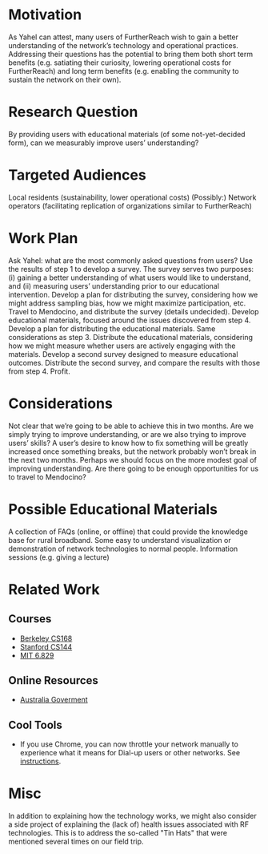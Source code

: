 # Motivation

As Yahel can attest, many users of FurtherReach wish to gain a better understanding of the network’s technology and operational practices. Addressing their questions has the potential to bring them both short term benefits (e.g. satiating their curiosity, lowering operational costs for FurtherReach) and long term benefits (e.g. enabling the community to sustain the network on their own).

# Research Question

By providing users with educational materials (of some not-yet-decided form), can we measurably improve users’ understanding?

# Targeted Audiences

Local residents (sustainability, lower operational costs)
(Possibly:) Network operators (facilitating replication of organizations similar to FurtherReach)

# Work Plan

Ask Yahel: what are the most commonly asked questions from users?
Use the results of step 1 to develop a survey. The survey serves two purposes: (i) gaining a better understanding of what users would like to understand, and (ii) measuring users’ understanding prior to our educational intervention.
Develop a plan for distributing the survey, considering how we might address sampling bias, how we might maximize participation, etc.
Travel to Mendocino, and distribute the survey (details undecided).
Develop educational materials, focused around the issues discovered from step 4.
Develop a plan for distributing the educational materials. Same considerations as step 3.
Distribute the educational materials, considering how we might measure whether users are actively engaging with the materials.
Develop a second survey designed to measure educational outcomes.
Distribute the second survey, and compare the results with those from step 4.
Profit.

# Considerations

Not clear that we’re going to be able to achieve this in two months. Are we simply trying to improve understanding, or are we also trying to improve users’ skills? A user’s desire to know how to fix something will be greatly increased once something breaks, but the network probably won’t break in the next two months. Perhaps we should focus on the more modest goal of improving understanding.
Are there going to be enough opportunities for us to travel to Mendocino?

# Possible Educational Materials

A collection of FAQs (online, or offline) that could provide the knowledge base for rural broadband.
Some easy to understand visualization or demonstration of network technologies to normal people.
Information sessions (e.g. giving a lecture)

# Related Work
## Courses
- [Berkeley CS168](http://www-inst.eecs.berkeley.edu/~cs168/fa14/)
- [Stanford CS144](http://www.scs.stanford.edu/11au-cs144/)
- [MIT 6.829](http://ocw.mit.edu/courses/electrical-engineering-and-computer-science/6-829-computer-networks-fall-2002/index.htm)

## Online Resources
- [Australia Goverment](http://www.internetbasics.gov.au/what_can_you_do_on_the_internet/start_here)

## Cool Tools
- If you use Chrome, you can now throttle your network manually to experience what it means for Dial-up users or other networks. See [instructions](http://stackoverflow.com/questions/10328568/simulate-limited-bandwidth-from-within-chrome).

# Misc

In addition to explaining how the technology works, we might also consider a side project of explaining the (lack of) health issues associated with RF technologies. This is to address the so-called "Tin Hats" that were mentioned several times on our field trip.
